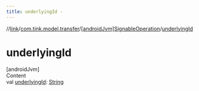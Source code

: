 ```yaml
---
title: underlyingId -
---
```

//[link](../../index.md)/[com.tink.model.transfer](../index.md)/[[androidJvm]SignableOperation](index.md)/[underlyingId](underlying-id.md)



# underlyingId  
[androidJvm]  
Content  
val [underlyingId](underlying-id.md): [String](https://kotlinlang.org/api/latest/jvm/stdlib/kotlin/-string/index.html)  



